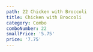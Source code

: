 ```yaml
---
path: 22 Chicken with Broccoli
title: Chicken with Broccoli
category: Combo
comboNumber: 22
smallPrice: '5.75'
price: '7.75'
---
```


